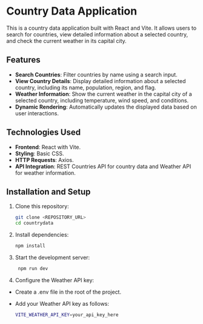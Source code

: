 # Country Data Application

This is a country data application built with React and Vite. It allows users to search for countries, view detailed information about a selected country, and check the current weather in its capital city.

## Features

- **Search Countries**: Filter countries by name using a search input.
- **View Country Details**: Display detailed information about a selected country, including its name, population, region, and flag.
- **Weather Information**: Show the current weather in the capital city of a selected country, including temperature, wind speed, and conditions.
- **Dynamic Rendering**: Automatically updates the displayed data based on user interactions.

## Technologies Used

- **Frontend**: React with Vite.
- **Styling**: Basic CSS.
- **HTTP Requests**: Axios.
- **API Integration**: REST Countries API for country data and Weather API for weather information.

## Installation and Setup

1. Clone this repository:

   ```bash
   git clone <REPOSITORY_URL>
   cd countrydata

2. Install dependencies:

   ```bash
   npm install

3. Start the development server:

   ```bash
    npm run dev

4. Configure the Weather API key:
- Create a .env file in the root of the project.
- Add your Weather API key as follows:

   ```bash
   VITE_WEATHER_API_KEY=your_api_key_here